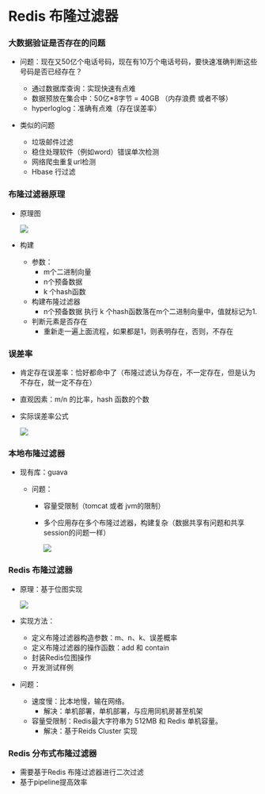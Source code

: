 # Redis 布隆过滤器

### 大数据验证是否存在的问题

- 问题：现在又50亿个电话号码，现在有10万个电话号码，要快速准确判断这些号码是否已经存在？
  - 通过数据库查询：实现快速有点难
  - 数据预放在集合中：50亿*8字节 = 40GB （内存浪费 或者不够）
  - hyperloglog：准确有点难（存在误差率）

- 类似的问题

  - 垃圾邮件过滤
  - 稳住处理软件（例如word）错误单次检测
  - 网络爬虫重复url检测
  - Hbase 行过滤

### 布隆过滤器原理

- 原理图

  ![](https://raw.githubusercontent.com/dddygin/image-storage/main/blog/image/middleware/redis/practice/13-01.png)

- 构建
  - 参数：
    - m个二进制向量
    - n个预备数据
    - k 个hash函数
  - 构建布隆过滤器
    - n个预备数据 执行 k 个hash函数落在m个二进制向量中，值就标记为1.
  - 判断元素是否存在
    - 重新走一遍上面流程，如果都是1，则表明存在，否则，不存在

### 误差率

- 肯定存在误差率：恰好都命中了（布隆过滤认为存在，不一定存在，但是认为不存在，就一定不存在）

- 直观因素：m/n 的比率，hash 函数的个数

- 实际误差率公式

  ![](https://raw.githubusercontent.com/dddygin/image-storage/main/blog/image/middleware/redis/practice/13-02.png)



### 本地布隆过滤器

- 现有库：guava

  - 问题：

    - 容量受限制（tomcat 或者 jvm的限制）

    - 多个应用存在多个布隆过滤器，构建复杂（数据共享有问题和共享session的问题一样）

      ![](https://raw.githubusercontent.com/dddygin/image-storage/main/blog/image/middleware/redis/practice/13-03.png)



### Redis 布隆过滤器

- 原理：基于位图实现

  ![](https://raw.githubusercontent.com/dddygin/image-storage/main/blog/image/middleware/redis/practice/13-04.png)

- 实现方法：
  - 定义布隆过滤器构造参数：m、n、k、误差概率
  - 定义布隆过滤器的操作函数：add 和 contain
  - 封装Redis位图操作
  - 开发测试样例
- 问题：
  - 速度慢：比本地慢，输在网络。
    - 解决：单机部署，单机部署，与应用同机房甚至机架
  - 容量受限制：Redis最大字符串为 512MB 和 Redis 单机容量。
    - 解决：基于Reids Cluster 实现

### Redis 分布式布隆过滤器

- 需要基于Redis 布隆过滤器进行二次过滤
- 基于pipeline提高效率

